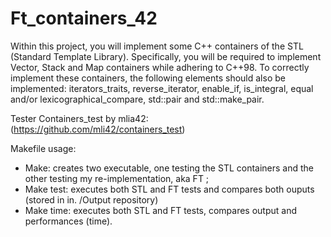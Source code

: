 # Ft_containers_42

Within this project, you will implement some C++ containers of the STL (Standard Template Library). Specifically, you will be required to implement Vector, Stack and Map containers while adhering to C++98.
To correctly implement these containers, the following elements should also be implemented: iterators_traits, reverse_iterator, enable_if, is_integral, equal and/or lexicographical_compare, std::pair and std::make_pair.

Tester Containers_test by mlia42: (https://github.com/mli42/containers_test)

Makefile usage:
- Make: creates two executable, one testing the STL containers and the other testing my re-implementation, aka FT ;
- Make test: executes both STL and FT tests and compares both ouputs (stored in in. /Output repository) 
- Make time: executes both STL and FT tests, compares output and performances (time).
